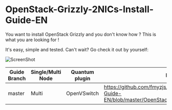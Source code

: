 OpenStack-Grizzly-2NICs-Install-Guide-EN
===============================

You want to install OpenStack Grizzly and you don't know how ?
This is what you are looking for !

It's easy, simple and tested. Can't wait? Go check it out by yourself: 

![ScreenShot](http://i.imgur.com/OhcrgKy.jpg)

Guide Branch  | Single/Multi Node | Quantum plugin  | Direct Guide Link                                                                                              |
------------- | ----------------- | --------------- | ------------------                                                                                             |
master        | Multi             | OpenVSwitch     | https://github.com/fmyzjs/OpenStack-Grizzly-Multi-2NICs-Install-Guide-EN/blob/master/OpenStack_Grizzly_Multi_2NICs_Install_Guide_EN.rst |